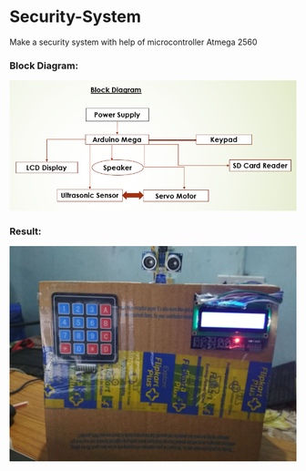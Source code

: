 # Security-System
Make a security system with help of microcontroller Atmega 2560

### Block Diagram:
  ![](Block%20Diagram.PNG)


### Result:
  ![](Security%20system.jpg)
